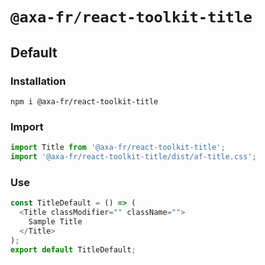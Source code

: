 # `@axa-fr/react-toolkit-title`

## Default

### Installation

```shell script
npm i @axa-fr/react-toolkit-title
```

### Import

```javascript
import Title from '@axa-fr/react-toolkit-title';
import '@axa-fr/react-toolkit-title/dist/af-title.css';
```

### Use

```javascript
const TitleDefault = () => (
  <Title classModifier="" className="">
    Sample Title
  </Title>
);
export default TitleDefault;
```
